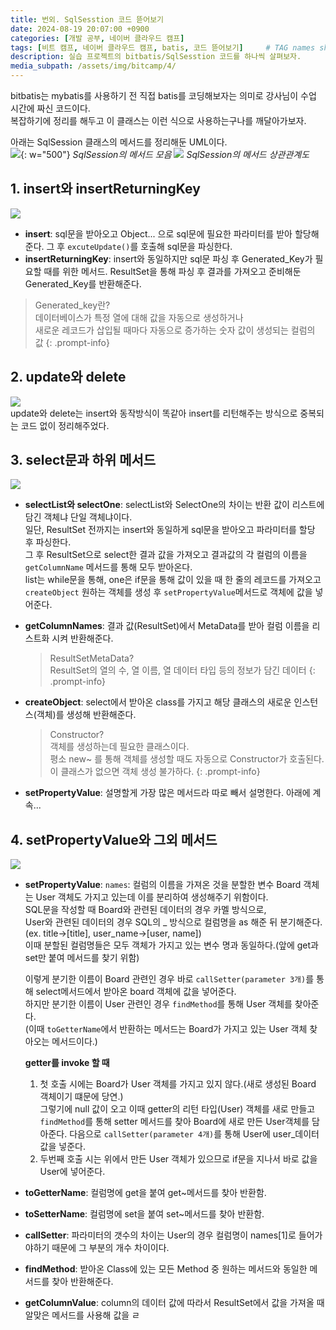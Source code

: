 ```yaml
---
title: 번외. SqlSesstion 코드 뜯어보기
date: 2024-08-19 20:07:00 +0900
categories: [개발 공부, 네이버 클라우드 캠프]
tags: [비트 캠프, 네이버 클라우드 캠프, batis, 코드 뜯어보기]     # TAG names should always be lowercase
description: 실습 프로젝트의 bitbatis/SqlSesstion 코드를 하나씩 살펴보자.
media_subpath: /assets/img/bitcamp/4/
---
```


bitbatis는 mybatis를 사용하기 전 직접 batis를 코딩해보자는 의미로 강사님이 수업 시간에 짜신 코드이다.   
복잡하기에 정리를 해두고 이 클래스는 이런 식으로 사용하는구나를 깨달아가보자.   

아래는 SqlSession 클래스의 메서드를 정리해둔 UML이다.   
![](img1.png){: w="500"}
_SqlSession의 메서드 모음_
![](img2.png)
_SqlSession의 메서드 상관관계도_
<br>

## 1. insert와 insertReturningKey
![](img3.png)
- **insert**: sql문을 받아오고 Object... 으로 sql문에 필요한 파라미터를 받아 할당해준다.
    그 후 `excuteUpdate()`를 호출해 sql문을 파싱한다.
- **insertReturningKey**: insert와 동일하지만 sql문 파싱 후 Generated_Key가 필요할 때를 위한 메서드.
    ResultSet을 통해 파싱 후 결과를 가져오고 준비해둔 Generated_Key를 반환해준다.

> Generated_key란?   
> 데이터베이스가 특정 열에 대해 값을 자동으로 생성하거나   
> 새로운 레코드가 삽입될 때마다 자동으로 증가하는 숫자 값이 생성되는 컬럼의 값
{: .prompt-info}

## 2. update와 delete
![](img4.png)   
update와 delete는 insert와 동작방식이 똑같아 insert를 리턴해주는 방식으로 중복되는 코드 없이 정리해주었다.

## 3. select문과 하위 메서드
![](img5.png)
- **selectList와 selectOne**: selectList와 SelectOne의 차이는 반환 값이 리스트에 담긴 객체냐 단일 객체냐이다.   
    일단, ResultSet 전까지는 insert와 동일하게 sql문을 받아오고 파라미터를 할당 후 파싱한다.   
    그 후 ResultSet으로 select한 결과 값을 가져오고 결과값의 각 컬럼의 이름을 `getColumnName` 메서드를 통해 모두 받아온다.   
    list는 while문을 통해, one은 if문을 통해 값이 있을 때 한 줄의 레코드를 가져오고   
    `createObject` 원하는 객체를 생성 후 `setPropertyValue`메서드로 객체에 값을 넣어준다.   

- **getColumnNames**: 결과 값(ResultSet)에서 MetaData를 받아 컬럼 이름을 리스트화 시켜 반환해준다.  
    > ResultSetMetaData?   
    > ResultSet의 열의 수, 열 이름, 열 데이터 타입 등의 정보가 담긴 데이터
    {: .prompt-info}   

- **createObject**: select에서 받아온 class를 가지고 해당 클래스의 새로운 인스턴스(객체)를 생성해 반환해준다.   
    > Constructor?   
    > 객체를 생성하는데 필요한 클래스이다.   
    > 평소 new~ 를 통해 객체를 생성할 때도 자동으로 Constructor가 호출된다. 이 클래스가 없으면 객체 생성 불가하다.
    {: .prompt-info}   

- **setPropertyValue**: 설명할게 가장 많은 메서드라 따로 빼서 설명한다. 아래에 계속...

## 4. setPropertyValue와 그외 메서드
![](img6.png)
- **setPropertyValue**:
    `names`: 컬럼의 이름을 가져온 것을 분할한 변수
    Board 객체는 User 객체도 가지고 있는데 이를 분리하여 생성해주기 위함이다.   
    SQL문을 작성할 때 Board와 관련된 데이터의 경우 카멜 방식으로,   
    User와 관련된 데이터의 경우 SQL의 _ 방식으로 컬럼명을 as 해준 뒤 분기해준다.   
    (ex. title->\[title\], user_name->\[user, name\])   
    이때 분할된 컬럼명들은 모두 객체가 가지고 있는 변수 명과 동일하다.(앞에 get과 set만 붙여 메서드를 찾기 위함)
    
    이렇게 분기한 이름이 Board 관련인 경우 바로 `callSetter(parameter 3개)`를 통해 select메서드에서 받아온 board 객체에 값을 넣어준다.   
    하지만 분기한 이름이 User  관련인 경우 `findMethod`를 통해 User 객체를 찾아준다.   
    (이때 `toGetterName`에서 반환하는 메서드는 Board가 가지고 있는 User 객체 찾아오는 메서드이다.)   

    **getter를 invoke 할 때**   
    1. 첫 호출 시에는 Board가 User 객체를 가지고 있지 않다.(새로 생성된 Board 객체이기 떄문에 당연.)   
        그렇기에 null 값이 오고 이때 getter의 리턴 타입(User) 객체를 새로 만들고   
        `findMethod`를 통해 setter 메서드를 찾아 Board에 새로 만든 User객체를 담아준다.
        다음으로 `callSetter(parameter 4개)`를 통해 User에 user_데이터 값을 넣준다.
    2. 두번째 호출 시는 위에서 만든 User 객체가 있으므로 if문을 지나서 바로 값을 User에 넣어준다.   

- **toGetterName**: 컬럼명에 get을 붙여 get~메서드를 찾아 반환함.
- **toSetterName**: 컬럼명에 set을 붙여 set~메서드를 찾아 반환함.
- **callSetter**: 파라미터의 갯수의 차이는 User의 경우 컬럼명이 names[1]로 들어가야하기 때문에 그 부분의 개수 차이이다.
- **findMethod**: 받아온 Class에 있는 모든 Method 중 원하는 메서드와 동일한 메서드를 찾아 반환해준다.
- **getColumnValue**: column의 데이터 값에 따라서 ResultSet에서 값을 가져올 때 알맞은 메서드를 사용해 값을 ㄹ